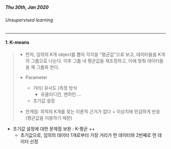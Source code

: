 ##### Thu 30th, Jan 2020

###### Unsupervised learning

---



#### 1. K-means

> - 먼저, 임의의 K개 object를 뽑아 각각을 "평균값"으로 보고, 데이터들을 K개의 그룹으로 나눈다.  이후 그룹 내 평균값을 재조정하고, 이에 맞춰 데이터들을 재 그룹화 한다.
> - Parameter 
>   - 거리( 유사도 )측정 방식 
>     - 유클리디안, 맨하탄....
>   - 초기값 설정
>
> - 한계점: 최적의 K개를 찾는 이론적 근거가 없다 + 이상치에 민감하게 반응(평균값을 이용하기 때문)



- 초기값 설정에 대한 문제점 보완 : K-평균 ++
  - 초기값으로, 임의의 데이터 1개로부터 가장 거리가 먼 데이터와 2번째로 먼 데이터 선정





